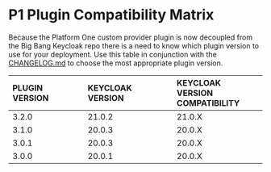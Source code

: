 # P1 Plugin Compatibility Matrix
Because the Platform One custom provider plugin is now decoupled from the Big Bang Keycloak repo there is a need to know which plugin version to use for your deployment. Use this table in conjunction with the [CHANGELOG.md](CHANGE.LOG) to choose the most appropriate plugin version.

| **PLUGIN VERSION** | **KEYCLOAK VERSION** | **KEYCLOAK VERSION**<br>**COMPATIBILITY**
|:-----------------|:-------------|:---------------
| 3.2.0   | 21.0.2    | 21.0.X 
| 3.1.0   | 20.0.3    | 20.0.X  
| 3.0.1   | 20.0.3    | 20.0.X  
| 3.0.0   | 20.0.1    | 20.0.X 